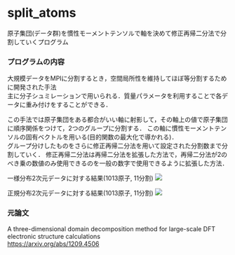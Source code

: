 # split_atoms
原子集団(データ群)を慣性モーメントテンソルで軸を決めて修正再帰二分法で分割していくプログラム

### プログラムの内容
大規模データをMPIに分割するとき，空間局所性を維持してほぼ等分割するために開発された手法  
主に分子シュミレーションで用いられる．質量パラメータを利用することで各データに重み付けをすることができる．  

この手法では原子集団をある都合がいい軸に射影して，その軸上の値で原子集団に順序関係をつけて，2つのグループに分割する．
この軸に慣性モーメントテンソルの固有ベクトルを用いる(目的関数の最大化で導かれる)．  
グループ分けしたものをさらに修正再帰二分法を用いて設定された分割数まで分割していく．
修正再帰二分法は再帰二分法を拡張した方法で，再帰二分法が2のべき乗の数値のみ使用できるのを一般の数字で使用できるように拡張した方法．

一様分布2次元データに対する結果(1013原子, 11分割)
<img src="https://github.com/Penguin8885/split_atoms/blob/master/figure_0.png">

正規分布2次元データに対する結果(1013原子, 11分割)
<img src="https://github.com/Penguin8885/split_atoms/blob/master/figure_1.png">

### 元論文
A three-dimensional domain decomposition method for large-scale DFT electronic structure calculations  
https://arxiv.org/abs/1209.4506  
